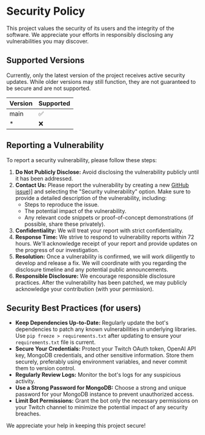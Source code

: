 # Security Policy

This project values the security of its users and the integrity of the software.  We appreciate your efforts in responsibly disclosing any vulnerabilities you may discover.

## Supported Versions

Currently, only the latest version of the project receives active security updates.  While older versions may still function, they are not guaranteed to be secure and are not supported.

| Version | Supported          |
| ------- | ------------------ |
| main    | :white_check_mark: |
| *       | :x:                |  *(All other versions)*


## Reporting a Vulnerability

To report a security vulnerability, please follow these steps:

1. **Do Not Publicly Disclose:**  Avoid disclosing the vulnerability publicly until it has been addressed.
2. **Contact Us:** Please report the vulnerability by creating a new [GitHub issue](https://github.com/Grab-your-parachutes/Twitch-ChatGpt4-LittleNavMap-integrated-chatbot.git))]   and selecting the "Security vulnerability" option.  Make sure to provide a detailed description of the vulnerability, including:
    * Steps to reproduce the issue.
    * The potential impact of the vulnerability.
    * Any relevant code snippets or proof-of-concept demonstrations (if possible, share these privately).
3. **Confidentiality:** We will treat your report with strict confidentiality.
4. **Response Time:** We strive to respond to vulnerability reports within 72 hours. We'll acknowledge receipt of your report and provide updates on the progress of our investigation.
5. **Resolution:**  Once a vulnerability is confirmed, we will work diligently to develop and release a fix.  We will coordinate with you regarding the disclosure timeline and any potential public announcements.
6. **Responsible Disclosure:**  We encourage responsible disclosure practices. After the vulnerability has been patched, we may publicly acknowledge your contribution (with your permission).

## Security Best Practices (for users)

* **Keep Dependencies Up-to-Date:** Regularly update the bot's dependencies to patch any known vulnerabilities in underlying libraries.  Use `pip freeze > requirements.txt` after updating to ensure your `requirements.txt` file is current.
* **Secure Your Credentials:** Protect your Twitch OAuth token, OpenAI API key, MongoDB credentials, and other sensitive information. Store them securely, preferably using environment variables, and never commit them to version control.
* **Regularly Review Logs:** Monitor the bot's logs for any suspicious activity.
* **Use a Strong Password for MongoDB:** Choose a strong and unique password for your MongoDB instance to prevent unauthorized access.
* **Limit Bot Permissions:** Grant the bot only the necessary permissions on your Twitch channel to minimize the potential impact of any security breaches.


We appreciate your help in keeping this project secure!
